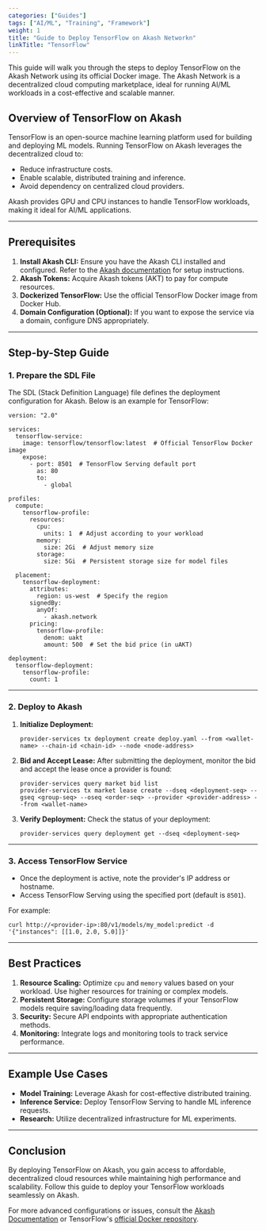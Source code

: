 ```yaml
---
categories: ["Guides"]
tags: ["AI/ML", "Training", "Framework"]
weight: 1
title: "Guide to Deploy TensorFlow on Akash Networkn"
linkTitle: "TensorFlow"
---
```




This guide will walk you through the steps to deploy TensorFlow on the Akash Network using its official Docker image. The Akash Network is a decentralized cloud computing marketplace, ideal for running AI/ML workloads in a cost-effective and scalable manner.

## **Overview of TensorFlow on Akash**

TensorFlow is an open-source machine learning platform used for building and deploying ML models. Running TensorFlow on Akash leverages the decentralized cloud to:
- Reduce infrastructure costs.
- Enable scalable, distributed training and inference.
- Avoid dependency on centralized cloud providers.

Akash provides GPU and CPU instances to handle TensorFlow workloads, making it ideal for AI/ML applications.

---

## **Prerequisites**
1. **Install Akash CLI:** Ensure you have the Akash CLI installed and configured. Refer to the [Akash documentation](docs/getting-started/quickstart-guides/akash-cli/) for setup instructions.
2. **Akash Tokens:** Acquire Akash tokens (AKT) to pay for compute resources.
3. **Dockerized TensorFlow:** Use the official TensorFlow Docker image from Docker Hub.
4. **Domain Configuration (Optional):** If you want to expose the service via a domain, configure DNS appropriately.

---

## **Step-by-Step Guide**

### **1. Prepare the SDL File**
The SDL (Stack Definition Language) file defines the deployment configuration for Akash. Below is an example for TensorFlow:

```
version: "2.0"

services:
  tensorflow-service:
    image: tensorflow/tensorflow:latest  # Official TensorFlow Docker image
    expose:
      - port: 8501  # TensorFlow Serving default port
        as: 80
        to:
          - global

profiles:
  compute:
    tensorflow-profile:
      resources:
        cpu:
          units: 1  # Adjust according to your workload
        memory:
          size: 2Gi  # Adjust memory size
        storage:
          size: 5Gi  # Persistent storage size for model files

  placement:
    tensorflow-deployment:
      attributes:
        region: us-west  # Specify the region
      signedBy:
        anyOf:
          - akash.network
      pricing:
        tensorflow-profile:
          denom: uakt
          amount: 500  # Set the bid price (in uAKT)

deployment:
  tensorflow-deployment:
    tensorflow-profile:
      count: 1
```

---

### **2. Deploy to Akash**
1. **Initialize Deployment:**
   ```
   provider-services tx deployment create deploy.yaml --from <wallet-name> --chain-id <chain-id> --node <node-address>
   ```

2. **Bid and Accept Lease:**
   After submitting the deployment, monitor the bid and accept the lease once a provider is found:
   ```
   provider-services query market bid list
   provider-services tx market lease create --dseq <deployment-seq> --gseq <group-seq> --oseq <order-seq> --provider <provider-address> --from <wallet-name>
   ```

3. **Verify Deployment:**
   Check the status of your deployment:
   ```
   provider-services query deployment get --dseq <deployment-seq>
   ```

---

### **3. Access TensorFlow Service**
- Once the deployment is active, note the provider's IP address or hostname.
- Access TensorFlow Serving using the specified port (default is `8501`).

For example:
```
curl http://<provider-ip>:80/v1/models/my_model:predict -d '{"instances": [[1.0, 2.0, 5.0]]}'
```

---

## **Best Practices**
1. **Resource Scaling:** Optimize `cpu` and `memory` values based on your workload. Use higher resources for training or complex models.
2. **Persistent Storage:** Configure storage volumes if your TensorFlow models require saving/loading data frequently.
3. **Security:** Secure API endpoints with appropriate authentication methods.
4. **Monitoring:** Integrate logs and monitoring tools to track service performance.

---

## **Example Use Cases**
- **Model Training:** Leverage Akash for cost-effective distributed training.
- **Inference Service:** Deploy TensorFlow Serving to handle ML inference requests.
- **Research:** Utilize decentralized infrastructure for ML experiments.

---

## **Conclusion**
By deploying TensorFlow on Akash, you gain access to affordable, decentralized cloud resources while maintaining high performance and scalability. Follow this guide to deploy your TensorFlow workloads seamlessly on Akash.

For more advanced configurations or issues, consult the [Akash Documentation](docs/) or TensorFlow's [official Docker repository](https://hub.docker.com/r/tensorflow/tensorflow).